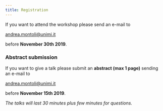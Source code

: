 ```yaml
---
title: Registration
---
```


If you want to attend the workshop please send an e-mail to

[andrea.montoli@unimi.it](mailto:andrea.montoli@unimi.it)

before **November 30th 2019**.

### Abstract submission

If you want to give a talk please submit an **abstract (max 1 page)** sending an e-mail to

[andrea.montoli@unimi.it](mailto:andrea.montoli@unimi.it)

before **November 15th 2019**.

_The talks will last 30 minutes plus few minutes for questions._
